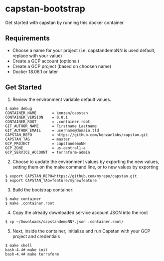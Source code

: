 # capstan-bootstrap

Get started with capstan by running this docker container.

## Requirements

* Choose a name for your project (i.e. capstandemoNN is used default, replace with your value)
* Create a GCP account (optional)
* Create a GCP project (based on choosen name)
* Docker 18.06.1 or later

## Get Started

1. Review the environment variable default values.

```
$ make debug
CONTAINER_NAME       = kenzan/capstan
CONTAINER_VERSION    = 0.0.1
CONTAINER_ROOT       = .container.root
GIT_AUTHOR_NAME      = Firstname Lastname
GIT_AUTHOR_EMAIL     = username@domain.tld
CAPSTAN_REPO         = https://github.com/kenzanlabs/capstan.git
CAPSTAN_TAG          = master
GCP_PROJECT          = capstandemoNN
GCP_ZONE             = us-central1-a
GCP_SERVICE_ACCOUNT  = terraform-admin
```

2. Choose to update the environment values by exporting the new values, setting them on the make command line, or to new values by exporting

```
$ export CAPSTAN_REPO=https://github.com/myrepo/capstan.git
$ export CAPSTAN_TAG=feature/mynewfeature
```

3. Build the bootstrap container:

```
$ make container
$ make .container.root
```

4. Copy the already downloaded service account JSON into the root
```
$ cp ~/Downloads/capstandemoNN*.json .container.root/
```

5. Next, inside the container, initialize and run Capstan with your GCP project and credentials

```
$ make shell
bash-4.4# make init
bash-4.4# make terraform
```
